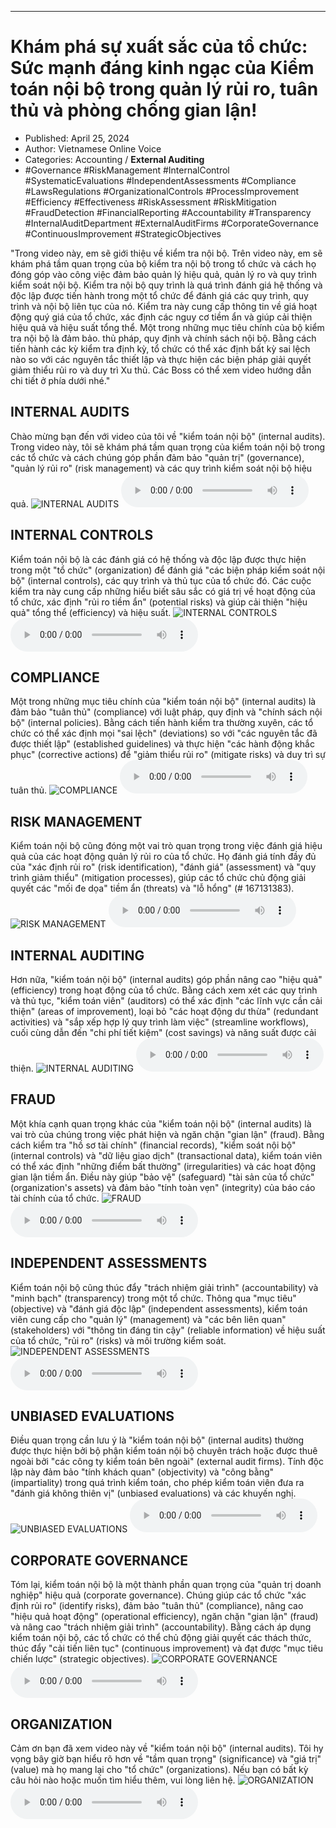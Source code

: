 
---

# Khám phá sự xuất sắc của tổ chức: Sức mạnh đáng kinh ngạc của Kiểm toán nội bộ trong quản lý rủi ro, tuân thủ và phòng chống gian lận!

- Published: April 25, 2024
- Author: Vietnamese Online Voice
- Categories: Accounting / **External Auditing**
- #Governance #RiskManagement #InternalControl #SystematicEvaluations #IndependentAssessments #Compliance #LawsRegulations #OrganizationalControls #ProcessImprovement #Efficiency #Effectiveness #RiskAssessment #RiskMitigation #FraudDetection #FinancialReporting #Accountability #Transparency #InternalAuditDepartment #ExternalAuditFirms #CorporateGovernance #ContinuousImprovement #StrategicObjectives

"Trong video này, em sẽ giới thiệu về kiểm tra nội bộ. Trên video này, em sẽ khám phá tầm quan trọng của bộ kiểm tra nội bộ trong tổ chức và cách họ đóng góp vào công việc đảm bảo quản lý hiệu quả, quản lý ro và quy trình kiểm soát nội bộ. Kiểm tra nội bộ quy trình là quá trình đánh giá hệ thống và độc lập được tiến hành trong một tổ chức để đánh giá các quy trình, quy trình và nội bộ liên tục của nó. Kiểm tra này cung cấp thông tin về giá hoạt động quý giá của tổ chức, xác định các nguy cơ tiềm ẩn và giúp cải thiện hiệu quả và hiệu suất tổng thể. Một trong những mục tiêu chính của bộ kiểm tra nội bộ là đảm bảo. thủ pháp, quy định và chính sách nội bộ. Bằng cách tiến hành các kỳ kiểm tra định kỳ, tổ chức có thể xác định bất kỳ sai lệch nào so với các nguyên tắc thiết lập và thực hiện các biện pháp giải quyết giảm thiểu rủi ro và duy trì Xu thủ. Các Boss có thể xem video hướng dẫn chi tiết ở phía dưới nhé."


## INTERNAL AUDITS

Chào mừng bạn đến với video của tôi về "kiểm toán nội bộ" (internal audits). Trong video này, tôi sẽ khám phá tầm quan trọng của kiểm toán nội bộ trong các tổ chức và cách chúng góp phần đảm bảo "quản trị" (governance), "quản lý rủi ro" (risk management) và các quy trình kiểm soát nội bộ hiệu quả.
![INTERNAL AUDITS](https://http-archiver-apis-production-80.schnworks.com/storage/images/transitions/2024-04-24/transition-18123602664-Montserrat-SemiBold-1A237E.jpg)
<audio controls>
    <source src="https://http-archiver-apis-production-80.schnworks.com/storage/audio/file-12254250189.mp3" type="audio/mpeg">
</audio>



## INTERNAL CONTROLS

Kiểm toán nội bộ là các đánh giá có hệ thống và độc lập được thực hiện trong một "tổ chức" (organization) để đánh giá "các biện pháp kiểm soát nội bộ" (internal controls), các quy trình và thủ tục của tổ chức đó. Các cuộc kiểm tra này cung cấp những hiểu biết sâu sắc có giá trị về hoạt động của tổ chức, xác định "rủi ro tiềm ẩn" (potential risks) và giúp cải thiện "hiệu quả" tổng thể (efficiency) và hiệu suất.
![INTERNAL CONTROLS](https://http-archiver-apis-production-80.schnworks.com/storage/images/transitions/2024-04-24/transition--16303129174-Montserrat-Regular-880E4F.jpg)
<audio controls>
    <source src="https://http-archiver-apis-production-80.schnworks.com/storage/audio/file-16410268059.mp3" type="audio/mpeg">
</audio>



## COMPLIANCE

Một trong những mục tiêu chính của "kiểm toán nội bộ" (internal audits) là đảm bảo "tuân thủ" (compliance) với luật pháp, quy định và "chính sách nội bộ" (internal policies). Bằng cách tiến hành kiểm tra thường xuyên, các tổ chức có thể xác định mọi "sai lệch" (deviations) so với "các nguyên tắc đã được thiết lập" (established guidelines) và thực hiện "các hành động khắc phục" (corrective actions) để "giảm thiểu rủi ro" (mitigate risks) và duy trì sự tuân thủ.
![COMPLIANCE](https://http-archiver-apis-production-80.schnworks.com/storage/images/transitions/2024-04-24/transition-27614679742-Montserrat-SemiBold-7B1FA2.jpg)
<audio controls>
    <source src="https://http-archiver-apis-production-80.schnworks.com/storage/audio/file-20472331714.mp3" type="audio/mpeg">
</audio>



## RISK MANAGEMENT

Kiểm toán nội bộ cũng đóng một vai trò quan trọng trong việc đánh giá hiệu quả của các hoạt động quản lý rủi ro của tổ chức. Họ đánh giá tính đầy đủ của "xác định rủi ro" (risk identification), "đánh giá" (assessment) và "quy trình giảm thiểu" (mitigation processes), giúp các tổ chức chủ động giải quyết các "mối đe dọa" tiềm ẩn (threats) và "lỗ hổng" (# 167131383).
![RISK MANAGEMENT](https://http-archiver-apis-production-80.schnworks.com/storage/images/transitions/2024-04-24/transition-42741063022-Montserrat-ExtraBold-4A148C.jpg)
<audio controls>
    <source src="https://http-archiver-apis-production-80.schnworks.com/storage/audio/file-27387696970.mp3" type="audio/mpeg">
</audio>



## INTERNAL AUDITING

Hơn nữa, "kiểm toán nội bộ" (internal audits) góp phần nâng cao "hiệu quả" (efficiency) trong hoạt động của tổ chức. Bằng cách xem xét các quy trình và thủ tục, "kiểm toán viên" (auditors) có thể xác định "các lĩnh vực cần cải thiện" (areas of improvement), loại bỏ "các hoạt động dư thừa" (redundant activities) và "sắp xếp hợp lý quy trình làm việc" (streamline workflows), cuối cùng dẫn đến "chi phí tiết kiệm" (cost savings) và năng suất được cải thiện.
![INTERNAL AUDITING](https://http-archiver-apis-production-80.schnworks.com/storage/images/transitions/2024-04-24/transition-64490470941-Montserrat-Black-4A148C.jpg)
<audio controls>
    <source src="https://http-archiver-apis-production-80.schnworks.com/storage/audio/file-23003666148.mp3" type="audio/mpeg">
</audio>



## FRAUD

Một khía cạnh quan trọng khác của "kiểm toán nội bộ" (internal audits) là vai trò của chúng trong việc phát hiện và ngăn chặn "gian lận" (fraud). Bằng cách kiểm tra "hồ sơ tài chính" (financial records), "kiểm soát nội bộ" (internal controls) và "dữ liệu giao dịch" (transactional data), kiểm toán viên có thể xác định "những điểm bất thường" (irregularities) và các hoạt động gian lận tiềm ẩn. Điều này giúp "bảo vệ" (safeguard) "tài sản của tổ chức" (organization's assets) và đảm bảo "tính toàn vẹn" (integrity) của báo cáo tài chính của tổ chức.
![FRAUD](https://http-archiver-apis-production-80.schnworks.com/storage/images/transitions/2024-04-24/transition--8336443299-Montserrat-Regular-1A237E.jpg)
<audio controls>
    <source src="https://http-archiver-apis-production-80.schnworks.com/storage/audio/file-27981105833.mp3" type="audio/mpeg">
</audio>



## INDEPENDENT ASSESSMENTS

Kiểm toán nội bộ cũng thúc đẩy "trách nhiệm giải trình" (accountability) và "minh bạch" (transparency) trong một tổ chức. Thông qua "mục tiêu" (objective) và "đánh giá độc lập" (independent assessments), kiểm toán viên cung cấp cho "quản lý" (management) và "các bên liên quan" (stakeholders) với "thông tin đáng tin cậy" (reliable information) về hiệu suất của tổ chức, "rủi ro" (risks) và môi trường kiểm soát.
![INDEPENDENT ASSESSMENTS](https://http-archiver-apis-production-80.schnworks.com/storage/images/transitions/2024-04-24/transition--8687648208-Montserrat-Black-9C27B0.jpg)
<audio controls>
    <source src="https://http-archiver-apis-production-80.schnworks.com/storage/audio/file-1275830232.mp3" type="audio/mpeg">
</audio>



## UNBIASED EVALUATIONS

Điều quan trọng cần lưu ý là "kiểm toán nội bộ" (internal audits) thường được thực hiện bởi bộ phận kiểm toán nội bộ chuyên trách hoặc được thuê ngoài bởi "các công ty kiểm toán bên ngoài" (external audit firms). Tính độc lập này đảm bảo "tính khách quan" (objectivity) và "công bằng" (impartiality) trong quá trình kiểm toán, cho phép kiểm toán viên đưa ra "đánh giá không thiên vị" (unbiased evaluations) và các khuyến nghị.
![UNBIASED EVALUATIONS](https://http-archiver-apis-production-80.schnworks.com/storage/images/transitions/2024-04-24/transition-29435674208-Montserrat-Regular-673AB7.jpg)
<audio controls>
    <source src="https://http-archiver-apis-production-80.schnworks.com/storage/audio/file-12527683344.mp3" type="audio/mpeg">
</audio>



## CORPORATE GOVERNANCE

Tóm lại, kiểm toán nội bộ là một thành phần quan trọng của "quản trị doanh nghiệp" hiệu quả (corporate governance). Chúng giúp các tổ chức "xác định rủi ro" (identify risks), đảm bảo "tuân thủ" (compliance), nâng cao "hiệu quả hoạt động" (operational efficiency), ngăn chặn "gian lận" (fraud) và nâng cao "trách nhiệm giải trình" (accountability). Bằng cách áp dụng kiểm toán nội bộ, các tổ chức có thể chủ động giải quyết các thách thức, thúc đẩy "cải tiến liên tục" (continuous improvement) và đạt được "mục tiêu chiến lược" (strategic objectives).
![CORPORATE GOVERNANCE](https://http-archiver-apis-production-80.schnworks.com/storage/images/transitions/2024-04-24/transition-1423966404-Montserrat-Thin-512DA8.jpg)
<audio controls>
    <source src="https://http-archiver-apis-production-80.schnworks.com/storage/audio/file-10002455059.mp3" type="audio/mpeg">
</audio>



## ORGANIZATION

Cảm ơn bạn đã xem video này về "kiểm toán nội bộ" (internal audits). Tôi hy vọng bây giờ bạn hiểu rõ hơn về "tầm quan trọng" (significance) và "giá trị" (value) mà họ mang lại cho "tổ chức" (organizations). Nếu bạn có bất kỳ câu hỏi nào hoặc muốn tìm hiểu thêm, vui lòng liên hệ.
![ORGANIZATION](https://http-archiver-apis-production-80.schnworks.com/storage/images/transitions/2024-04-24/transition--25569404526-Montserrat-Medium-004895.jpg)
<audio controls>
    <source src="https://http-archiver-apis-production-80.schnworks.com/storage/audio/file-75309872.mp3" type="audio/mpeg">
</audio>


